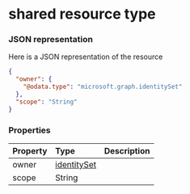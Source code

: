 # shared resource type



### JSON representation

Here is a JSON representation of the resource

<!-- {
  "blockType": "resource",
  "optionalProperties": [

  ],
  "@odata.type": "microsoft.graph.shared"
}-->

```json
{
  "owner": {
    "@odata.type": "microsoft.graph.identitySet"
  },
  "scope": "String"
}

```
### Properties
| Property	   | Type	|Description|
|:---------------|:--------|:----------|
|owner|[identitySet](identityset.md)||
|scope|String||

<!-- uuid: 764e3829-589f-4604-8e2f-b33817c60478
2015-10-15 16:17:33 UTC -->
<!-- {
  "type": "#page.annotation",
  "description": "shared resource",
  "keywords": "",
  "section": "documentation",
  "tocPath": ""
}-->